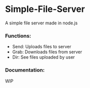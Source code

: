 # Simple-File-Server
A simple file server made in node.js

### Functions:
- Send: Uploads files to server
- Grab: Downloads files from server
- Dir: See files uploaded by user 

### Documentation:
WIP
